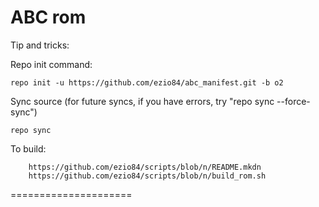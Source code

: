 ABC rom
=====================

Tip and tricks:

Repo init command:

	repo init -u https://github.com/ezio84/abc_manifest.git -b o2

Sync source (for future syncs, if you have errors, try "repo sync --force-sync")

	repo sync

To build:

        https://github.com/ezio84/scripts/blob/n/README.mkdn
        https://github.com/ezio84/scripts/blob/n/build_rom.sh


=====================
